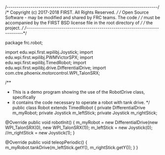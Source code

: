 /*----------------------------------------------------------------------------*/
/* Copyright (c) 2017-2018 FIRST. All Rights Reserved.                        */
/* Open Source Software - may be modified and shared by FRC teams. The code   */
/* must be accompanied by the FIRST BSD license file in the root directory of */
/* the project.                                                               */
/*----------------------------------------------------------------------------*/

package frc.robot;

import edu.wpi.first.wpilibj.Joystick;
import edu.wpi.first.wpilibj.PWMVictorSPX;
import edu.wpi.first.wpilibj.TimedRobot;
import edu.wpi.first.wpilibj.drive.DifferentialDrive;
import com.ctre.phoenix.motorcontrol.WPI_TalonSRX;

/**
 * This is a demo program showing the use of the RobotDrive class, specifically
 * it contains the code necessary to operate a robot with tank drive.
 */
public class Robot extends TimedRobot {
  private DifferentialDrive m_myRobot;
  private Joystick m_leftStick;
  private Joystick m_rightStick;

  @Override
  public void robotInit() {
    m_myRobot = new DifferentialDrive(new WPI_TalonSRX(0), new WPI_TalonSRX(1));
    m_leftStick = new Joystick(0);
    //m_rightStick = new Joystick(1);
  }

  @Override
  public void teleopPeriodic() {
    m_myRobot.tankDrive(m_leftStick.getY(), m_rightStick.getY());
  }
}
